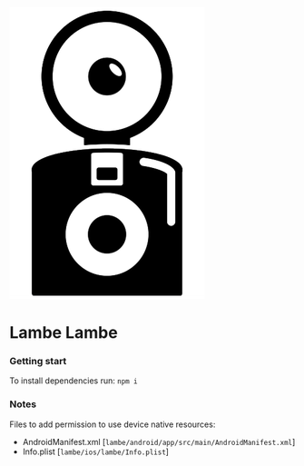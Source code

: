 ![Labmbe-Lambe](https://github.com/PedroPauloML/react-lambe/blob/master/assets/imgs/icon.png?raw=true)

# Lambe Lambe
### Getting start
To install dependencies run: ```npm i```

### Notes
Files to add permission to use device native resources:
- AndroidManifest.xml [```lambe/android/app/src/main/AndroidManifest.xml```]
- Info.plist [```lambe/ios/lambe/Info.plist```]